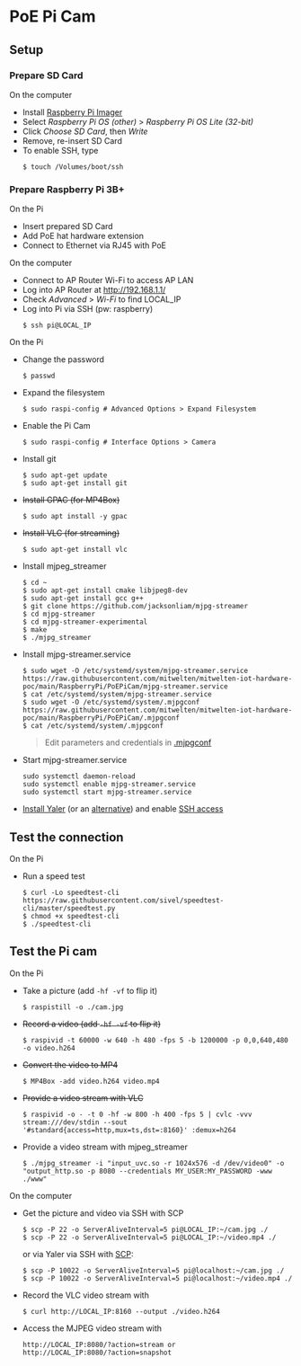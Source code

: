 # PoE Pi Cam
## Setup
### Prepare SD Card
On the computer
- Install [Raspberry Pi Imager](https://www.raspberrypi.org/software/)
- Select _Raspberry Pi OS (other)_ > _Raspberry Pi OS Lite (32-bit)_
- Click _Choose SD Card_, then _Write_
- Remove, re-insert SD Card
- To enable SSH, type
    ```
    $ touch /Volumes/boot/ssh
    ```

### Prepare Raspberry Pi 3B+
On the Pi
- Insert prepared SD Card
- Add PoE hat hardware extension
- Connect to Ethernet via RJ45 with PoE

On the computer
- Connect to AP Router Wi-Fi to access AP LAN
- Log into AP Router at http://192.168.1.1/ 
- Check _Advanced_ > _Wi-Fi_ to find LOCAL_IP
- Log into Pi via SSH (pw: raspberry)
    ```
    $ ssh pi@LOCAL_IP
    ```

On the Pi
- Change the password
    ```
    $ passwd
    ```
- Expand the filesystem
    ```
    $ sudo raspi-config # Advanced Options > Expand Filesystem
    ```
- Enable the Pi Cam
    ```
    $ sudo raspi-config # Interface Options > Camera
    ```
- Install git
    ```
    $ sudo apt-get update
    $ sudo apt-get install git
    ```
- <s>Install GPAC (for MP4Box)</s>
    ```
    $ sudo apt install -y gpac
    ```
- <s>Install VLC (for streaming)</s>
    ```
    $ sudo apt-get install vlc
    ```
- Install mjpeg_streamer
    ```
    $ cd ~
    $ sudo apt-get install cmake libjpeg8-dev
    $ sudo apt-get install gcc g++
    $ git clone https://github.com/jacksonliam/mjpg-streamer
    $ cd mjpg-streamer
    $ cd mjpg-streamer-experimental
    $ make
    $ ./mjpg_streamer
    ```
- Install mjpg-streamer.service
    ```
    $ sudo wget -O /etc/systemd/system/mjpg-streamer.service https://raw.githubusercontent.com/mitwelten/mitwelten-iot-hardware-poc/main/RaspberryPi/PoEPiCam/mjpg-streamer.service
    $ cat /etc/systemd/system/mjpg-streamer.service
    $ sudo wget -O /etc/systemd/system/.mjpgconf https://raw.githubusercontent.com/mitwelten/mitwelten-iot-hardware-poc/main/RaspberryPi/PoEPiCam/.mjpgconf
    $ cat /etc/systemd/system/.mjpgconf
    ```
    > Edit parameters and credentials in [.mjpgconf](.mjpgconf)
- Start mjpg-streamer.service
    ```
    sudo systemctl daemon-reload
    sudo systemctl enable mjpg-streamer.service
    sudo systemctl start mjpg-streamer.service
    ```    
- [Install Yaler](https://yaler.net/raspberrypi) (or an [alternative](https://alternativeto.net/software/yaler/)) and enable [SSH access](https://yaler.net/raspberrypi#SSH)

## Test the connection
On the Pi
- Run a speed test
    ```
    $ curl -Lo speedtest-cli https://raw.githubusercontent.com/sivel/speedtest-cli/master/speedtest.py
    $ chmod +x speedtest-cli
    $ ./speedtest-cli
    ```

## Test the Pi cam
On the Pi
- Take a picture (add `-hf -vf` to flip it)
    ```
    $ raspistill -o ./cam.jpg
    ```
- <s>Record a video (add `-hf -vf` to flip it)</s>
    ```
    $ raspivid -t 60000 -w 640 -h 480 -fps 5 -b 1200000 -p 0,0,640,480 -o video.h264
    ```
- <s>Convert the video to MP4</s>
    ```
    $ MP4Box -add video.h264 video.mp4
    ```
- <s>Provide a video stream with VLC</s>
    ```
    $ raspivid -o - -t 0 -hf -w 800 -h 400 -fps 5 | cvlc -vvv stream:///dev/stdin --sout '#standard{access=http,mux=ts,dst=:8160}' :demux=h264
    ```
- Provide a video stream with mjpeg_streamer
    ```
    $ ./mjpg_streamer -i "input_uvc.so -r 1024x576 -d /dev/video0" -o "output_http.so -p 8080 --credentials MY_USER:MY_PASSWORD -www ./www"
    ```
On the computer
- Get the picture and video via SSH with SCP
    ```
    $ scp -P 22 -o ServerAliveInterval=5 pi@LOCAL_IP:~/cam.jpg ./
    $ scp -P 22 -o ServerAliveInterval=5 pi@LOCAL_IP:~/video.mp4 ./
    ```
    or via Yaler via SSH with [SCP](https://yaler.net/scp):
    ```
    $ scp -P 10022 -o ServerAliveInterval=5 pi@localhost:~/cam.jpg ./
    $ scp -P 10022 -o ServerAliveInterval=5 pi@localhost:~/video.mp4 ./
    ```
- Record the VLC video stream with
    ```
    $ curl http://LOCAL_IP:8160 --output ./video.h264
    ```
- Access the MJPEG video stream with
    ```
    http://LOCAL_IP:8080/?action=stream or
    http://LOCAL_IP:8080/?action=snapshot
    ```
